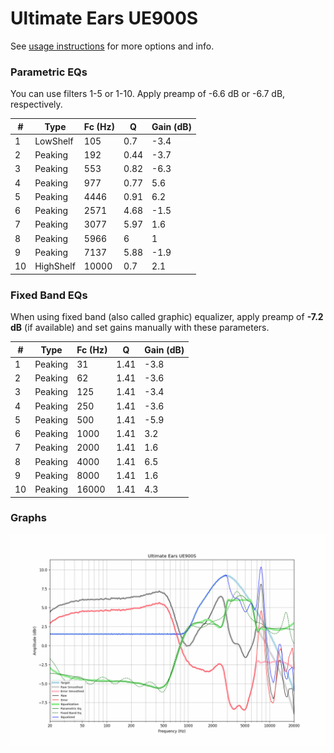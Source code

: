 # Ultimate Ears UE900S
See [usage instructions](https://github.com/jaakkopasanen/AutoEq#usage) for more options and info.

### Parametric EQs
You can use filters 1-5 or 1-10. Apply preamp of -6.6 dB or -6.7 dB, respectively.

|   # | Type      |   Fc (Hz) |    Q |   Gain (dB) |
|-----|-----------|-----------|------|-------------|
|   1 | LowShelf  |       105 | 0.7  |        -3.4 |
|   2 | Peaking   |       192 | 0.44 |        -3.7 |
|   3 | Peaking   |       553 | 0.82 |        -6.3 |
|   4 | Peaking   |       977 | 0.77 |         5.6 |
|   5 | Peaking   |      4446 | 0.91 |         6.2 |
|   6 | Peaking   |      2571 | 4.68 |        -1.5 |
|   7 | Peaking   |      3077 | 5.97 |         1.6 |
|   8 | Peaking   |      5966 | 6    |         1   |
|   9 | Peaking   |      7137 | 5.88 |        -1.9 |
|  10 | HighShelf |     10000 | 0.7  |         2.1 |

### Fixed Band EQs
When using fixed band (also called graphic) equalizer, apply preamp of **-7.2 dB** (if available) and set gains manually with these parameters.

|   # | Type    |   Fc (Hz) |    Q |   Gain (dB) |
|-----|---------|-----------|------|-------------|
|   1 | Peaking |        31 | 1.41 |        -3.8 |
|   2 | Peaking |        62 | 1.41 |        -3.6 |
|   3 | Peaking |       125 | 1.41 |        -3.4 |
|   4 | Peaking |       250 | 1.41 |        -3.6 |
|   5 | Peaking |       500 | 1.41 |        -5.9 |
|   6 | Peaking |      1000 | 1.41 |         3.2 |
|   7 | Peaking |      2000 | 1.41 |         1.6 |
|   8 | Peaking |      4000 | 1.41 |         6.5 |
|   9 | Peaking |      8000 | 1.41 |         1.6 |
|  10 | Peaking |     16000 | 1.41 |         4.3 |

### Graphs
![](./Ultimate%20Ears%20UE900S.png)
